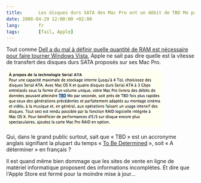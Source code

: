 ```yaml
---
title:      Les disques durs SATA des Mac Pro ont un débit de TBD Mo par seconde… hein?
date: 2008-04-29 12:00:00 +02:00
lang:       fr
tags:       [fail, Apple]
---
```


Tout comme [Dell a du mal à définir quelle quantité de RAM est nécessaire pour faire tourner Windows Vista](/2008/01/pour-faire-tourner-vista-sur-un-ordinateur-dell-il-en-faut-de-la-ram.html), Apple ne sait pas dire quelle est la vitesse de transfert des disques durs SATA proposés sur ses Mac Pro.

![](mac-pro-vitesse-disque-tbd.png)

Qui, dans le grand public surtout, sait que « TBD » est un accronyme anglais signifiant la plupart du temps « [To Be Determined](http://en.wikipedia.org/wiki/To_be_determined) », soit « A déterminer » en français ?

Il est quand même bien dommage que les sites de vente en ligne de matériel informatique proposent des informations incomplètes. Et dire que l'Apple Store est fermé pour la moindre mise à jour…
